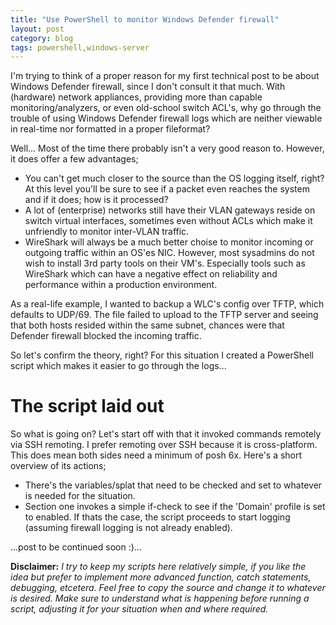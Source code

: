 ```yaml
---
title: "Use PowerShell to monitor Windows Defender firewall"
layout: post
category: blog
tags: powershell,windows-server
---
```


I'm trying to think of a proper reason for my first technical post to be about Windows Defender firewall, since I don't consult it that much. With (hardware) network appliances, providing more than capable monitoring/analyzers, or even old-school switch ACL's, why go through the trouble of using Windows Defender firewall logs which are neither viewable in real-time nor formatted in a proper fileformat?

Well... Most of the time there probably isn't a very good reason to. However, it does offer a few advantages;
- You can't get much closer to the source than the OS logging itself, right? At this level you'll be sure to see if a packet even reaches the system and if it does; how is it processed?
- A lot of (enterprise) networks still have their VLAN gateways reside on switch virtual interfaces, sometimes even without ACLs which make it unfriendly to monitor inter-VLAN traffic.
- WireShark will always be a much better choise to monitor incoming or outgoing traffic within an OS'es NIC. However, most sysadmins do not wish to install 3rd party tools on their VM's. Especially tools such as WireShark which can have a negative effect on reliability and performance within a production environment.

As a real-life example, I wanted to backup a WLC's config over TFTP, which defaults to UDP/69. The file failed to upload to the TFTP server and seeing that both hosts resided within the same subnet, chances were that Defender firewall blocked the incoming traffic.

So let's confirm the theory, right? For this situation I created a PowerShell script which makes it easier to go through the logs...
<!--more-->
# The script laid out
So what is going on?
Let's start off with that it invoked commands remotely via SSH remoting. I prefer remoting over SSH because it is cross-platform. This does mean both sides need a minimum of posh 6x. Here's a short overview of its actions;
- There's the variables/splat that need to be checked and set to whatever is needed for the situation.
- Section one invokes a simple if-check to see if the 'Domain' profile is set to enabled. If thats the case, the script proceeds to start logging (assuming firewall logging is not already enabled).

...post to be continued soon :)...

__Disclaimer:__ _I try to keep my scripts here relatively simple, if you like the idea but prefer to implement more advanced function, catch statements, debugging, etcetera. Feel free to copy the source and change it to whatever is desired. Make sure to understand what is happening before running a script, adjusting it for your situation when and where required._
